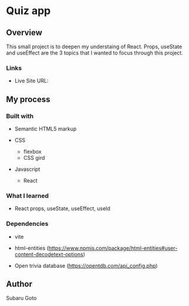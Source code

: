 # Quiz app

## Overview

This small project is to deepen my understaing of React.
Props, useState and useEffect are the 3 topics that I wanted to focus through this project.

### Links

- Live Site URL:

## My process

### Built with
- Semantic HTML5 markup
- CSS
  - flexbox
  - CSS gird

- Javascript
  - React

### What I learned
- React props, useState, useEffect, useId

### Dependencies
- vite
- html-entities (https://www.npmjs.com/package/html-entities#user-content-decodetext-options)

- Open trivia database (https://opentdb.com/api_config.php)

## Author
Subaru Goto